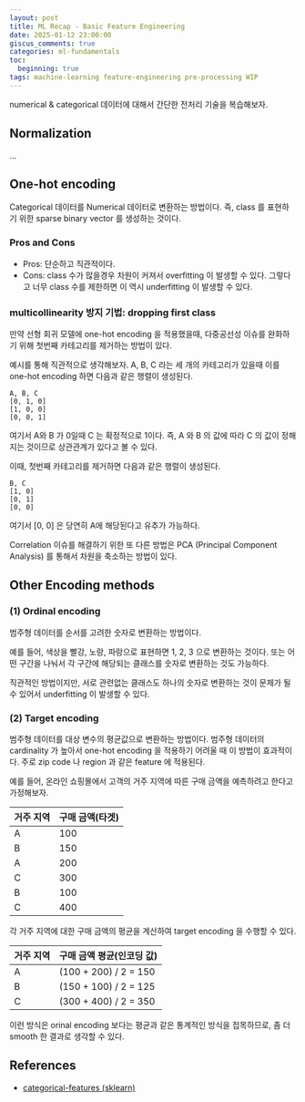 ```yaml
---
layout: post
title: ML Recap - Basic Feature Engineering 
date: 2025-01-12 23:00:00
giscus_comments: true
categories: ml-fundamentals
toc:
  beginning: true
tags: machine-learning feature-engineering pre-processing WIP
---
```


numerical & categorical 데이터에 대해서 간단한 전처리 기술을 복습해보자.

## Normalization

...

## One-hot encoding

Categorical 데이터를 Numerical 데이터로 변환하는 방법이다. 즉, class 를 표현하기 위한 sparse binary vector 를 생성하는 것이다.

### Pros and Cons

- Pros: 단순하고 직관적이다.
- Cons: class 수가 많을경우 차원이 커져서 overfitting 이 발생할 수 있다. 그렇다고 너무 class 수를 제한하면 이 역시 underfitting 이 발생할 수 있다.

### multicollinearity 방지 기법: dropping first class

만약 선형 회귀 모델에 one-hot encoding 을 적용했을때, 다중공선성 이슈를 완화하기 위해 첫번째 카테고리를 제거하는 방법이 있다.

예시를 통해 직관적으로 생각해보자. A, B, C 라는 세 개의 카테고리가 있을때 이를 one-hot encoding 하면 다음과 같은 행렬이 생성된다.

```plaintext
A, B, C
[0, 1, 0]
[1, 0, 0]
[0, 0, 1]
```

여기서 A와 B 가 0일때 C 는 확정적으로 1이다. 즉, A 와 B 의 값에 따라 C 의 값이 정해지는 것이므로 상관관계가 있다고 볼 수 있다. 

이때, 첫번째 카테고리를 제거하면 다음과 같은 행렬이 생성된다.

```plaintext
B, C
[1, 0]
[0, 1]
[0, 0]
```

여기서 [0, 0] 은 당연히 A에 해당된다고 유추가 가능하다. 

Correlation 이슈를 해결하기 위한 또 다른 방법은 PCA (Principal Component Analysis) 를 통해서 차원을 축소하는 방법이 있다.

## Other Encoding methods

### (1) Ordinal encoding

범주형 데이터를 순서를 고려한 숫자로 변환하는 방법이다.

예를 들어, 색상을 빨강, 노랑, 파랑으로 표현하면 1, 2, 3 으로 변환하는 것이다. 또는 어떤 구간을 나눠서 각 구간에 해당되는 클래스를 숫자로 변환하는 것도 가능하다.

직관적인 방법이지만, 서로 관련없는 클래스도 하나의 숫자로 변환하는 것이 문제가 될 수 있어서 underfitting 이 발생할 수 있다.

### (2) Target encoding

범주형 데이터를 대상 변수의 평균값으로 변환하는 방법이다. 범주형 데이터의 cardinality 가 높아서 one-hot encoding 을 적용하기 어려울 때 이 방법이 효과적이다. 주로 zip code 나 region 과 같은 feature 에 적용된다.

예를 들어, 온라인 쇼핑몰에서 고객의 거주 지역에 따른 구매 금액을 예측하려고 한다고 가정해보자.

| 거주 지역 | 구매 금액(타겟) |
|-----------|----------------|
| A         | 100            |
| B         | 150            |
| A         | 200            |
| C         | 300            |
| B         | 100            |
| C         | 400            |

각 거주 지역에 대한 구매 금액의 평균을 계산하여 target encoding 을 수행할 수 있다.

| 거주 지역 | 구매 금액 평균(인코딩 값) |
|-----------|--------------------------|
| A         | (100 + 200) / 2 = 150   |
| B         | (150 + 100) / 2 = 125   |
| C         | (300 + 400) / 2 = 350   |

이런 방식은 orinal encoding 보다는 평균과 같은 통계적인 방식을 접목하므로, 좀 더 smooth 한 결과로 생각할 수 있다.

## References

- [categorical-features (sklearn)](https://scikit-learn.org/stable/modules/preprocessing.html#preprocessing-categorical-features)
